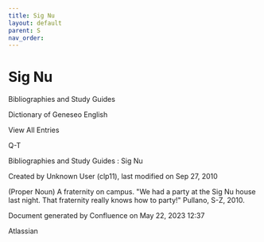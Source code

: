 ```yaml
---
title: Sig Nu
layout: default
parent: S
nav_order:
---
```


# Sig Nu

Bibliographies and Study Guides

Dictionary of Geneseo English

View All Entries

Q-T

Bibliographies and Study Guides : Sig Nu

Created by  Unknown User (clp11), last modified on Sep 27, 2010

(Proper Noun) A fraternity on campus. &quot;We had a party at the Sig Nu house last night. That fraternity really knows how to party!&quot; Pullano, S-Z, 2010.

Document generated by Confluence on May 22, 2023 12:37

Atlassian
